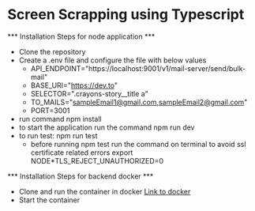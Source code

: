 # Screen Scrapping using Typescript

*** Installation Steps for node application ***

- Clone the repository
- Create a .env file and configure the file with below values
  - API_ENDPOINT="https://localhost:9001/v1/mail-server/send/bulk-mail"
  - BASE_URI="https://dev.to"
  - SELECTOR=".crayons-story\_\_title a"
  - TO_MAILS="sampleEmail1@gmail.com,sampleEmail2@gmail.com"
  - PORT=3001
- run command npm install
- to start the application run the command npm run dev
- to run test: npm run test
  - before running npm test run the command on terminal to avoid ssl certificate related errors export NODE\*TLS_REJECT_UNAUTHORIZED=0

*** Installation Steps for backend docker ***

- Clone and run the container in docker [Link to docker](https://hub.docker.com/r/giribabu2000/mail-server)
- Start the container
